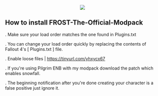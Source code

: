 <p align="center">
	<img src="https://i.postimg.cc/wMh0fB4L/1.png/" />
                                                                                                                                      
## How to install FROST-The-Official-Modpack 

. Make sure your load order matches the one found in Plugins.txt

. You can change your load order quickly by replacing the contents of Fallout 4's [ Plugins.txt ] file.

. Enable loose files | https://tinyurl.com/yhxycx67

. If you're using Pilgrim ENB with my modpack download the patch which enables snowfall.

. The beginning notification after you're done creating your character is a false positive just ignore it.

